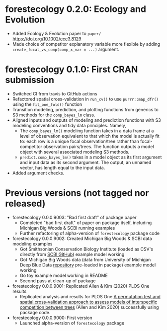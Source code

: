 # forestecology 0.2.0: Ecology and Evolution

* Added Ecology & Evolution paper to `paper/` <https://doi.org/10.1002/ece3.8129>
* Made choice of competitor explanatory variable more flexible by adding `create_focal_vs_comp(comp_x_var = ...)` argument.



# forestecology 0.1.0: First CRAN submission

* Switched CI from travis to GitHub actions
* Refactored spatial cross-validation in `run_cv()` to use `purrr::map_dfr()` using the `fit_one_fold()` function
* Transition modeling, prediction, and plotting functions from generics to S3 methods for the `comp_bayes_lm` class.
* Aligned inputs and outputs of modeling and prediction functions with S3 modeling conventions and tidy data principles. Namely,
    - The `comp_bayes_lm()` modeling function takes in a data frame at a level of observation equivalent to that which the model is actually fit to: each row is a unique focal observation/tree rather than focal-competitor observation pairs/trees. The function outputs a model object with several associated modeling S3 methods.
    - `predict.comp_bayes_lm()` takes in a model object as its first argument and input data as its second argument. The output, an unnamed vector, has length equal to the input data.
* Added argument checks.



# Previous versions (not tagged nor released)

* forestecology 0.0.0.9003: "Bad first draft" of package paper
    - Completed "bad first draft" of paper on package itself, including Michigan Big Woods & SCBI running examples
    - Further refactoring of alpha-version of `forestecology` package code
* forestecology 0.0.0.9002: Created Michigan Big Woods & SCBI data modeling examples
    - Got Smithsonian Conservation Biology Institute (loaded as CSV's directly from [SCBI GitHub](https://github.com/SCBI-ForestGEO/SCBI-ForestGEO-Data)) example model working
    - Got Michigan Big Woods data (data from University of Michigan Deep Blue Data [repository](https://deepblue.lib.umich.edu/data/concern/data_sets/ht24wj48w) pre-loaded in package) example model working
    - Go toy example model working in README
    - Second pass at clean-up of package
* forestecology 0.0.0.9001: Replicated Allen & Kim (2020) PLOS One results
    - Replicated analysis and results for PLOS One [A permutation test and spatial cross-validation approach to assess models of interspecific competition between trees](https://journals.plos.org/plosone/article?id=10.1371/journal.pone.0229930) (Allen and Kim 2020) successfully using package code.
* forestecology 0.0.0.9000: First version
    - Launched alpha-version of `forestecology` package
